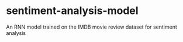 # sentiment-analysis-model
An RNN model trained on the IMDB movie review dataset for sentiment analysis
